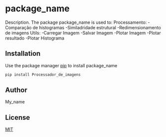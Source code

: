 # package_name

Description. 
The package package_name is used to:
	Processamento:
		-Comparação de histogramas 
		-Similadridade estrutural
		-Redimensionamento de imagens
	Utils:
		-Carregar Imagem
		-Salvar Imagem
		-Plotar Imagem
		-Plotar resultado
		-Plotar Histograma
## Installation

Use the package manager [pip](https://pip.pypa.io/en/stable/) to install package_name

```bash
pip install Processador_de_imagens
```



## Author
My_name

## License
[MIT](https://choosealicense.com/licenses/mit/)
